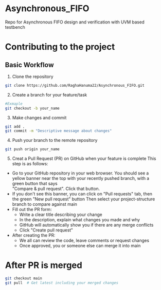 # Asynchronous_FIFO
Repo for Asynchronous FIFO design and verification with UVM based testbench

# Contributing to the project
## Basic Workflow
1. Clone the repository
```bash
git clone https://github.com/RaghaHanuma22/Asynchronous_FIFO.git
```
2. Create a branch for your feature/task
```bash
#Exmaple
git checkout -b your_name 
```
3. Make changes and commit
```bash
git add .
git commit -m "Descriptive message about changes"
```
4. Push your branch to the remote repository
```bash
git push origin your_name 
```
5. Creat a Pull Request (PR) on GitHub when your feature is complete
This step is as follows: 
- Go to your GitHub repository in your web browser. You should see a yellow banner near the top with your recently pushed branch, with a green button that says  
"Compare & pull request". Click that button.
- If you don't see this banner, you can click on "Pull requests" tab, then the green "New pull request" button
Then select your project-structure branch to compare against main
- Fill out the PR form:
    - Write a clear title describing your change
    - In the description, explain what changes you made and why
    - GitHub will automatically show you if there are any merge conflicts
    - Click "Create pull request"
- After creating the PR:
    - We all  can review the code, leave comments or request changes
    - Once approved, you or someone else  can merge it into main

# After PR is merged
```bash
git checkout main
git pull  # Get latest including your merged changes
```
